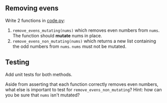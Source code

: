 ## Removing evens

Write 2 functions in [code.py](code.py):

1. `remove_evens_mutating(nums)` which removes even numbers from `nums`. The function should **mutate** nums in place.
1. `remove_evens_non_mutating(nums)` which returns a new list containing the odd numbers from `nums`. `nums` must not be mutated.

## Testing

Add unit tests for both methods.

Aside from asserting that each function correctly removes even numbers, what else is important to test for `remove_evens_non_mutating`? Hint: how can you be sure that `nums` isn't mutated?